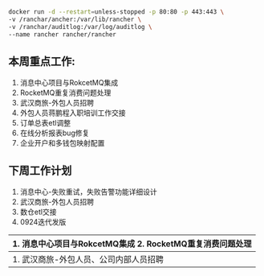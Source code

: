 ## 



```sh
docker run -d --restart=unless-stopped -p 80:80 -p 443:443 \
-v /ranchar/ancher:/var/lib/rancher \
-v /ranchar/auditlog:/var/log/auditlog \
--name rancher rancher/rancher
```



## 本周重点工作:

1. 消息中心项目与RokcetMQ集成
2. RocketMQ重复消费问题处理
3. 武汉商旅-外包人员招聘
4. 外包人员蒋鹏程入职培训工作交接
5. 订单总表etl调整
6. 在线分析报表bug修复
7. 企业开户和多钱包映射配置

## 下周工作计划

1. 消息中心-失败重试，失败告警功能详细设计
2. 武汉商旅-外包人员招聘
3. 数仓etl交接
4. 0924迭代发版



| 1. 消息中心项目与RokcetMQ集成 2. RocketMQ重复消费问题处理 |
| --------------------------------------------------------- |
| 1.  武汉商旅-外包人员、公司内部人员招聘                   |

